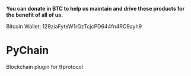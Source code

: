 **You can donate in BTC to help us maintain and drive these products for the benefit of all of us.**

Bitcoin Wallet: 129ziaFyteW1rGzTcjcPD644fn4RC9ayh9

# PyChain
Blockchain plugin for tfprotocol
